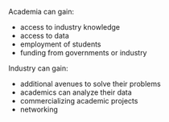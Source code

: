 Academia can gain:

 - access to industry knowledge
 - access to data
 - employment of students
 - funding from governments or industry

Industry can gain:

 - additional avenues to solve their problems
 - academics can analyze their data
 - commercializing academic projects
 - networking
